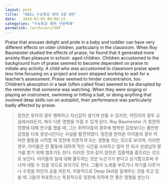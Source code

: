 ```yaml
---
layout: post
title:  "EBSi 수능특강 영어 5강 8번"
date:   2019-03-03 09:00:13
categories: "수능특강 영어 구문독해"
permalink: /archivers/507
---
```


Praise that arouses delight and pride in a baby and toddler can have very different effects on older children, particularly in the classroom. When Roy Baumeister studied the effects of praise, he found that it generated more anxiety than pleasure in school- aged children. Children accustomed to the background hum of praise seemed to become dependent on praise to initiate any activity. A child who was accustomed to classroom praise spent less time focusing on a project and soon stopped working to wait for a teacher’s assessment. Praise seemed to hinder concentration, too. Children’s absorption in a task (often called flow) seemed to be disrupted by the reminder that someone was watching. When they were singing or playing an instrument, swimming or hitting a ball, or doing anything that involved deep skills run on autopilot, their performance was particularly badly affected by praise.
<!--more-->

>칭찬은 유아의 경우 행복하고 자신감이 생기게 만들 수 있지만, 어린이의 경우 교실에서라든지, 매우 다른 영향을 가질 수 있게 된다. Roy Baumeister 가 칭찬의 영향에 대해 연구를 했을 때, 그는 취학아동의 경우에 행복한 감정보다는 불안한 감정을 더욱 생성시킨다는 사실을 발견하였다. 칭찬을 받아온 아이들의 경우 어떠한 활동을 시작할 때 칭찬에 의존하게 되는 경향을 띄는 것으로 보이며, 이러한 경우, 아이들은 한 활동에 대하여 적은 시간을 소비하고 얼마 안 되서 선생님의 평가를 받기 위해 멈추기도 한다. 이러한 것과 같이 칭찬은 집중력을 흩트리는 것으로 보인다. 아이들의 일에 대해 몰두하는 것은 누군가가 본다고 상기함으로써 무너져 내릴 수 있을 것으로 보이기도 한다. 그들이 노래를 부르거나 악기를 다루거나 수영을 하던지 공을 차든지, 자동적으로 Deep Skill을 일깨우는 것을 하고 있을 때 그들의 퍼포먼스는 특정적으로 칭찬에 의하여 안 좋은 영향을 받는다.

